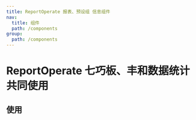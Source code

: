 ```yaml
---
title: ReportOperate 报表、预设组 信息组件
nav:
  title: 组件
  path: /components
group:
  path: /components
---
```


# ReportOperate 七巧板、丰和数据统计 共同使用

## 使用

<code src="./demos/index.tsx" />

<API></API>
